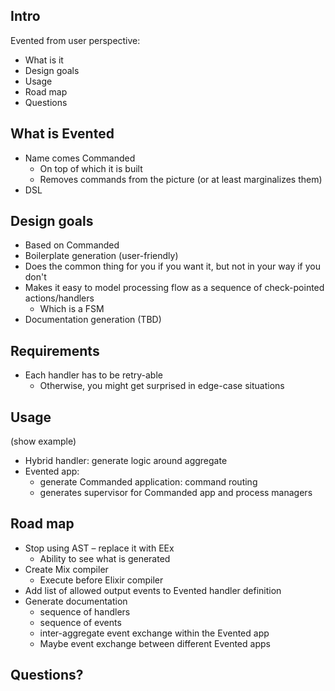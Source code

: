 ## Intro
Evented from user perspective:
- What is it
- Design goals
- Usage
- Road map
- Questions
	
## What is Evented	
- Name comes Commanded
	- On top of which it is built
  - Removes commands from the picture (or at least marginalizes them)
- DSL

## Design goals
- Based on Commanded
- Boilerplate generation (user-friendly)
- Does the common thing for you if you want it, but not in your way if you don't
- Makes it easy to model processing flow as a sequence of check-pointed actions/handlers
	- Which is a FSM
- Documentation generation (TBD)

## Requirements
- Each handler has to be retry-able
	- Otherwise, you might get surprised in edge-case situations

## Usage
(show example)
- Hybrid handler: generate logic around aggregate
- Evented app: 
	- generate Commanded application: command routing
	- generates supervisor for Commanded app and process managers

## Road map
- Stop using AST – replace it with EEx
	- Ability to see what is generated
- Create Mix compiler
	- Execute before Elixir compiler
- Add list of allowed output events to Evented handler definition
- Generate documentation
	- sequence of handlers
	- sequence of events
	- inter-aggregate event exchange within the Evented app
	- Maybe event exchange between different Evented apps

## Questions?